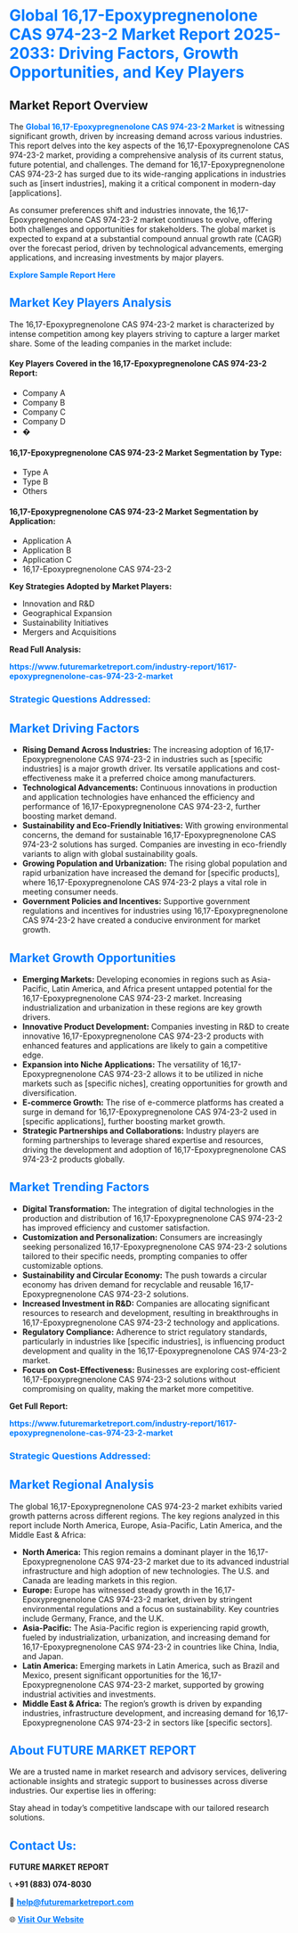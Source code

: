 <h1 style="color: #007BFF;">Global 16,17-Epoxypregnenolone CAS 974-23-2 Market Report 2025-2033: Driving Factors, Growth Opportunities, and Key Players</h1>

<section id="overview">
<h2>Market Report Overview</h2>
<p>The <a href="https://www.futuremarketreport.com/industry-report/1617-epoxypregnenolone-cas-974-23-2-market" style="color: #007BFF; text-decoration: none;"><strong>Global 16,17-Epoxypregnenolone CAS 974-23-2 Market</strong></a> is witnessing significant growth, driven by increasing demand across various industries. This report delves into the key aspects of the 16,17-Epoxypregnenolone CAS 974-23-2 market, providing a comprehensive analysis of its current status, future potential, and challenges. The demand for 16,17-Epoxypregnenolone CAS 974-23-2 has surged due to its wide-ranging applications in industries such as [insert industries], making it a critical component in modern-day [applications].</p>
<p>As consumer preferences shift and industries innovate, the 16,17-Epoxypregnenolone CAS 974-23-2 market continues to evolve, offering both challenges and opportunities for stakeholders. The global market is expected to expand at a substantial compound annual growth rate (CAGR) over the forecast period, driven by technological advancements, emerging applications, and increasing investments by major players.</p>
</section>

<section id="overview">
<p><a href="https://www.futuremarketreport.com/request-sample/reportId=120388" style="color: #007BFF; text-decoration: none;"><strong>Explore Sample Report Here</strong></a></p>
</section>

<section id="key-players">
<h2 style="color: #007BFF;">Market Key Players Analysis</h2>
<p>The 16,17-Epoxypregnenolone CAS 974-23-2 market is characterized by intense competition among key players striving to capture a larger market share. Some of the leading companies in the market include:</p>
<h4>Key Players Covered in the 16,17-Epoxypregnenolone CAS 974-23-2 Report:</h4>
<ul><li>Company A</li><li>Company B</li><li>Company C</li><li>Company D</li><li>�</li></ul>
<h4>16,17-Epoxypregnenolone CAS 974-23-2 Market Segmentation by Type:</h4>
<ul><li>Type A</li><li>Type B</li><li>Others</li></ul>

<h4>16,17-Epoxypregnenolone CAS 974-23-2 Market Segmentation by Application:</h4>
<ul><li>Application A</li><li>Application B</li><li>Application C</li><li>16,17-Epoxypregnenolone CAS 974-23-2</li></ul>
<p><strong>Key Strategies Adopted by Market Players:</strong></p>
<ul>
<li>Innovation and R&D</li>
<li>Geographical Expansion</li>
<li>Sustainability Initiatives</li>
<li>Mergers and Acquisitions</li>
</ul>
</section>

<section>
<p><strong>Read Full Analysis: </strong></p><a href="https://www.futuremarketreport.com/industry-report/1617-epoxypregnenolone-cas-974-23-2-market" style="color: #007BFF; text-decoration: none;"><strong>https://www.futuremarketreport.com/industry-report/1617-epoxypregnenolone-cas-974-23-2-market</strong></a>
<h3 style="color: #007BFF;">Strategic Questions Addressed:</h3>
</section>

<section id="driving-factors">
<h2 style="color: #007BFF;">Market Driving Factors</h2>
<ul>
<li><strong>Rising Demand Across Industries:</strong> The increasing adoption of 16,17-Epoxypregnenolone CAS 974-23-2 in industries such as [specific industries] is a major growth driver. Its versatile applications and cost-effectiveness make it a preferred choice among manufacturers.</li>
<li><strong>Technological Advancements:</strong> Continuous innovations in production and application technologies have enhanced the efficiency and performance of 16,17-Epoxypregnenolone CAS 974-23-2, further boosting market demand.</li>
<li><strong>Sustainability and Eco-Friendly Initiatives:</strong> With growing environmental concerns, the demand for sustainable 16,17-Epoxypregnenolone CAS 974-23-2 solutions has surged. Companies are investing in eco-friendly variants to align with global sustainability goals.</li>
<li><strong>Growing Population and Urbanization:</strong> The rising global population and rapid urbanization have increased the demand for [specific products], where 16,17-Epoxypregnenolone CAS 974-23-2 plays a vital role in meeting consumer needs.</li>
<li><strong>Government Policies and Incentives:</strong> Supportive government regulations and incentives for industries using 16,17-Epoxypregnenolone CAS 974-23-2 have created a conducive environment for market growth.</li>
</ul>
</section>

<section id="growth-opportunities">
<h2 style="color: #007BFF;">Market Growth Opportunities</h2>
<ul>
<li><strong>Emerging Markets:</strong> Developing economies in regions such as Asia-Pacific, Latin America, and Africa present untapped potential for the 16,17-Epoxypregnenolone CAS 974-23-2 market. Increasing industrialization and urbanization in these regions are key growth drivers.</li>
<li><strong>Innovative Product Development:</strong> Companies investing in R&D to create innovative 16,17-Epoxypregnenolone CAS 974-23-2 products with enhanced features and applications are likely to gain a competitive edge.</li>
<li><strong>Expansion into Niche Applications:</strong> The versatility of 16,17-Epoxypregnenolone CAS 974-23-2 allows it to be utilized in niche markets such as [specific niches], creating opportunities for growth and diversification.</li>
<li><strong>E-commerce Growth:</strong> The rise of e-commerce platforms has created a surge in demand for 16,17-Epoxypregnenolone CAS 974-23-2 used in [specific applications], further boosting market growth.</li>
<li><strong>Strategic Partnerships and Collaborations:</strong> Industry players are forming partnerships to leverage shared expertise and resources, driving the development and adoption of 16,17-Epoxypregnenolone CAS 974-23-2 products globally.</li>
</ul>
</section>

<section id="trending-factors">
<h2 style="color: #007BFF;">Market Trending Factors</h2>
<ul>
<li><strong>Digital Transformation:</strong> The integration of digital technologies in the production and distribution of 16,17-Epoxypregnenolone CAS 974-23-2 has improved efficiency and customer satisfaction.</li>
<li><strong>Customization and Personalization:</strong> Consumers are increasingly seeking personalized 16,17-Epoxypregnenolone CAS 974-23-2 solutions tailored to their specific needs, prompting companies to offer customizable options.</li>
<li><strong>Sustainability and Circular Economy:</strong> The push towards a circular economy has driven demand for recyclable and reusable 16,17-Epoxypregnenolone CAS 974-23-2 solutions.</li>
<li><strong>Increased Investment in R&D:</strong> Companies are allocating significant resources to research and development, resulting in breakthroughs in 16,17-Epoxypregnenolone CAS 974-23-2 technology and applications.</li>
<li><strong>Regulatory Compliance:</strong> Adherence to strict regulatory standards, particularly in industries like [specific industries], is influencing product development and quality in the 16,17-Epoxypregnenolone CAS 974-23-2 market.</li>
<li><strong>Focus on Cost-Effectiveness:</strong> Businesses are exploring cost-efficient 16,17-Epoxypregnenolone CAS 974-23-2 solutions without compromising on quality, making the market more competitive.</li>
</ul>
</section>

<section>
<p><strong>Get Full Report: </strong></p><a href="https://www.futuremarketreport.com/industry-report/1617-epoxypregnenolone-cas-974-23-2-market" style="color: #007BFF; text-decoration: none;"><strong>https://www.futuremarketreport.com/industry-report/1617-epoxypregnenolone-cas-974-23-2-market</strong></a>
<h3 style="color: #007BFF;">Strategic Questions Addressed:</h3>
</section>


<section id="regional-analysis">
<h2 style="color: #007BFF;">Market Regional Analysis</h2>
<p>The global 16,17-Epoxypregnenolone CAS 974-23-2 market exhibits varied growth patterns across different regions. The key regions analyzed in this report include North America, Europe, Asia-Pacific, Latin America, and the Middle East & Africa:</p>
<ul>
<li><strong>North America:</strong> This region remains a dominant player in the 16,17-Epoxypregnenolone CAS 974-23-2 market due to its advanced industrial infrastructure and high adoption of new technologies. The U.S. and Canada are leading markets in this region.</li>
<li><strong>Europe:</strong> Europe has witnessed steady growth in the 16,17-Epoxypregnenolone CAS 974-23-2 market, driven by stringent environmental regulations and a focus on sustainability. Key countries include Germany, France, and the U.K.</li>
<li><strong>Asia-Pacific:</strong> The Asia-Pacific region is experiencing rapid growth, fueled by industrialization, urbanization, and increasing demand for 16,17-Epoxypregnenolone CAS 974-23-2 in countries like China, India, and Japan.</li>
<li><strong>Latin America:</strong> Emerging markets in Latin America, such as Brazil and Mexico, present significant opportunities for the 16,17-Epoxypregnenolone CAS 974-23-2 market, supported by growing industrial activities and investments.</li>
<li><strong>Middle East & Africa:</strong> The region’s growth is driven by expanding industries, infrastructure development, and increasing demand for 16,17-Epoxypregnenolone CAS 974-23-2 in sectors like [specific sectors].</li>
</ul>
</section>

<footer>
<h2 style="color: #007BFF;">About FUTURE MARKET REPORT</h2>
<p>We are a trusted name in market research and advisory services, delivering actionable insights and strategic support to businesses across diverse industries. Our expertise lies in offering:</p>

<p>Stay ahead in today’s competitive landscape with our tailored research solutions.</p>

<h2 style="color: #007BFF;">Contact Us:</h2>
<p><strong>FUTURE MARKET REPORT</strong></p>
<p>📞 <strong>+91 (883) 074-8030</strong></p>
<p>📧 <strong><a href="mailto:help@futuremarketreport.com" style="color: #007BFF;">help@futuremarketreport.com</a></strong></p>
<p>🌐 <strong><a href="https://www.futuremarketreport.com/" style="color: #007BFF;">Visit Our Website</a></strong></p>
</footer>